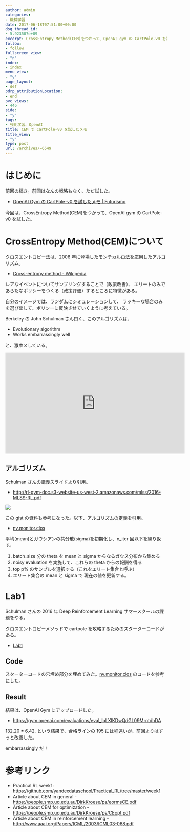 ```yaml
---
author: admin
categories:
- 機械学習
date: 2017-06-18T07:51:00+00:00
dsq_thread_id:
- 5.923507e+09
excerpt: CrossEntropy Method(CEM)をつかって、OpenAI gym の CartPole-v0 を試した
follow:
- follow
fullscreen_view:
- "n"
index:
- index
menu_view:
- "y"
page_layout:
- def
pdrp_attributionLocation:
- end
pvc_views:
- 446
side:
- "y"
tags:
- 強化学習、OpenAI
title: CEM で CartPole-v0 を試したメモ
title_view:
- "y"
type: post
url: /archives/=6549
---
```


はじめに
========

前回の続き。前回はなんの戦略もなく、ただ試した。

-   [OpenAI Gym の CartPole-v0 を試したメモ |
    Futurismo](https://futurismo.biz/archives/6481)

今回は、CrossEntropy Method(CEM)をつかって、OpenAI gym の CartPole-v0
を試した。

CrossEntropy Method(CEM)について
================================

クロスエントロピー法は、2006
年に登場したモンテカルロ法を応用したアルゴリズム。

-   [Cross-entropy method -
    Wikipedia](https://en.wikipedia.org/wiki/Cross-entropy_method)

レアなイベントについてサンプリングすることで（政策改善）、
エリートのみであらたなポリシーをつくる（政策評価）するところに特徴がある。

自分のイメージでは、ランダムにシミュレーションして、
ラッキーな場合のみを選び出して、ポリシーに反映させていくように考えている。

Berkeley の John Schulman さん曰く、このアルゴリズムは、

-   Evolutionary algorithm
-   Works embarrassingly well

と、激ホメしている。

<iframe width="560" height="315" src="https://www.youtube.com/embed/aUrX-rP_ss4" frameborder="0" allowfullscreen></iframe>

アルゴリズム
------------

Schulman さんの講義スライドより引用。

-   <http://rl-gym-doc.s3-website-us-west-2.amazonaws.com/mlss/2016-MLSS-RL.pdf>

![](./../img/2017-06-19-203102_582x382_scrot.png)

この gist の資料も参考になった。以下、アルゴリズムの定義を引用。

-   [nv.monitor.clos](https://gist.github.com/kashif/5dfa12d80402c559e060d567ea352c06)

平均(mean)とガウシアンの共分散(sigma)を初期化し、n\_iter
回以下を繰り返す。

1.  batch\_size 分の theta を mean と sigma からなるガウス分布から集める
2.  noisy evaluation を実施して、これらの theta からの報酬を得る
3.  top p% のサンプルを選択する（これをエリート集合と呼ぶ）
4.  エリート集合の mean と sigma で 現在の値を更新する。

Lab1
====

Schulman さんの 2016 年 Deep Reinforcement Learning
サマースクールの課題をやる。

クロスエントロピーメソッドで cartpole
を攻略するためのスターターコードがある。

-   [Lab1](http://rl-gym-doc.s3-website-us-west-2.amazonaws.com/mlss/lab1.html)

Code
----

スターターコードの穴埋め部分を埋めてみた。[nv.monitor.clos](https://gist.github.com/kashif/5dfa12d80402c559e060d567ea352c06)
のコードを参考にした。

<script src="https://gist.github.com/tsu-nera/1ab5e393f7f0bcafbee5b71909adf286.js"></script>

Result
------

結果は、OpenAI Gym にアップロードした。

-   <https://gym.openai.com/evaluations/eval_lbLXlKDwQdGL09MrntdhDA>

132.20 ± 6.42. という結果で、合格ラインの 195
には程遠いが、前回よりはずっと改善した。

embarrassingly だ！

参考リンク
==========

-   Practical RL week1:
    <https://github.com/yandexdataschool/Practical_RL/tree/master/week1>
-   Article about CEM in general -
    <https://people.smp.uq.edu.au/DirkKroese/ps/eormsCE.pdf>
-   Article about CEM for optimization -
    <https://people.smp.uq.edu.au/DirkKroese/ps/CEopt.pdf>
-   Article about CEM in reinforcement learning -
    <http://www.aaai.org/Papers/ICML/2003/ICML03-068.pdf>

